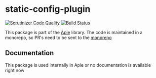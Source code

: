 # static-config-plugin

[![Scrutinizer Code Quality](https://scrutinizer-ci.com/g/apie-lib/static-config-plugin/badges/quality-score.png?b=main)](https://scrutinizer-ci.com/g/apie-lib/static-config-plugin/?branch=main)
[![Build Status](https://scrutinizer-ci.com/g/apie-lib/static-config-plugin/badges/build.png?b=main)](https://scrutinizer-ci.com/g/apie-lib/static-config-plugin/build-status/main)

This package is part of the [Apie](https://github.com/apie-lib) library.
The code is maintained in a monorepo, so PR's need to be sent to the [monorepo](https://github.com/apie-lib/apie-lib-monorepo/pulls)

## Documentation
This package is used internally in Apie or no documentation is available right now
